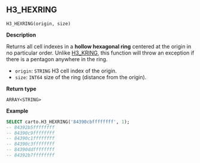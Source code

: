 ## H3_HEXRING

```sql:signature
H3_HEXRING(origin, size)
```

**Description**

Returns all cell indexes in a **hollow hexagonal ring** centered at the origin in no particular order. Unlike [H3_KRING](h3#h3_kring), this function will throw an exception if there is a pentagon anywhere in the ring.

* `origin`: `STRING` H3 cell index of the origin.
* `size`: `INT64` size of the ring (distance from the origin).

**Return type**

`ARRAY<STRING>`

**Example**

```sql
SELECT carto.H3_HEXRING('84390cbffffffff', 1);
-- 84392b5ffffffff
-- 84390c9ffffffff
-- 84390c1ffffffff
-- 84390c3ffffffff
-- 84390ddffffffff
-- 84392b7ffffffff
```
